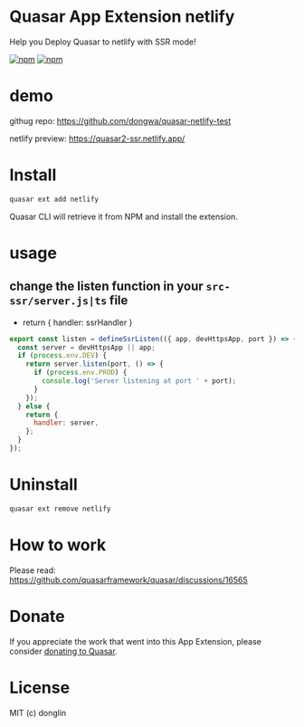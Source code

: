 # Quasar App Extension netlify

Help you Deploy Quasar to netlify with SSR mode!

[![npm](https://img.shields.io/npm/v/quasar-app-extension-netlify.svg?label=quasar-app-extension-netlify)](https://www.npmjs.com/package/quasar-app-extension-netlify)
[![npm](https://img.shields.io/npm/dt/quasar-app-extension-netlify.svg)](https://www.npmjs.com/package/quasar-app-extension-netlify)

# demo

githug repo:
https://github.com/dongwa/quasar-netlify-test

netlify preview:
https://quasar2-ssr.netlify.app/

# Install
```bash
quasar ext add netlify
```
Quasar CLI will retrieve it from NPM and install the extension.


# usage

## change the listen function in your `src-ssr/server.js|ts` file

- return { handler: ssrHandler }

```js
export const listen = defineSsrListen(({ app, devHttpsApp, port }) => {
  const server = devHttpsApp || app;
  if (process.env.DEV) {
    return server.listen(port, () => {
      if (process.env.PROD) {
        console.log('Server listening at port ' + port);
      }
    });
  } else {
    return {
      handler: server,
    };
  }
});
```


# Uninstall
```bash
quasar ext remove netlify
```
# How to work

Please read:
 https://github.com/quasarframework/quasar/discussions/16565

# Donate
If you appreciate the work that went into this App Extension, please consider [donating to Quasar](https://donate.quasar.dev).

# License
MIT (c) donglin
